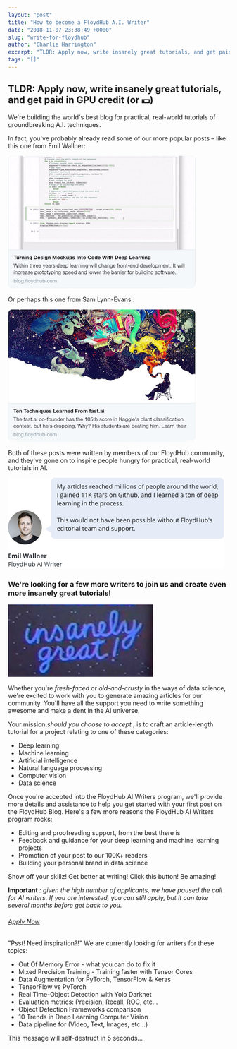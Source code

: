 ```yaml
---
layout: "post"
title: "How to become a FloydHub A.I. Writer"
date: "2018-11-07 23:38:49 +0000"
slug: "write-for-floydhub"
author: "Charlie Harrington"
excerpt: "TLDR: Apply now, write insanely great tutorials, and get paid in GPU credit (or 💵)"
tags: "[]"
---
```


## TLDR: Apply now, write insanely great tutorials, and get paid in GPU credit (or 💵)

We're building the world's best blog for practical, real-world tutorials of groundbreaking A.I. techniques. 

In fact, you've probably already read some of our more popular posts – like this one from Emil Wallner:

![](/assets/images/content/images/2018/11/code.png)

Or perhaps this one from Sam Lynn-Evans :

![](/assets/images/content/images/2018/11/fast.png)

Both of these posts were written by members of our FloydHub community, and they've gone on to inspire people hungry for practical, real-world tutorials in AI.

![](/assets/images/content/images/2018/11/emil.png)

### We're looking for a few more writers to join us and create even more insanely great tutorials!

![](/assets/images/content/images/2018/11/Screen-Shot-2018-11-07-at-1.18.22-PM.png)

Whether you're _fresh-faced_ or _old-and-crusty_ in the ways of data science, we're excited to work with you to generate amazing articles for our community. You'll have all the support you need to write something awesome and make a dent in the AI universe.

Your mission,_should you choose to accept_ , is to craft an article-length tutorial for a project relating to one of these categories:

  * Deep learning
  * Machine learning
  * Artificial intelligence
  * Natural language processing
  * Computer vision
  * Data science

Once you're accepted into the FloydHub AI Writers program, we'll provide more details and assistance to help you get started with your first post on the FloydHub Blog. Here's a few more reasons the FloydHub AI Writers program rocks:

  * Editing and proofreading support, from the best there is
  * Feedback and guidance for your deep learning and machine learning projects
  * Promotion of your post to our 100K+ readers
  * Building your personal brand in data science

Show off your skillz! Get better at writing! Click this button! Be amazing!

**Important** _: given the high number of applicants, we have paused the call for AI writers. If you are interested, you can still apply, but it can take several months before get back to you._

###### [Apply Now ](https://goo.gl/forms/PbOw0VmUnOfO1Lxp1)

"Psst! Need inspiration?!" We are currently looking for writers for these topics:

  * Out Of Memory Error - what you can do to fix it
  * Mixed Precision Training - Training faster with Tensor Cores
  * Data Augmentation for PyTorch, TensorFlow & Keras
  * TensorFlow vs PyTorch
  * Real Time-Object Detection with Yolo Darknet
  * Evaluation metrics: Precision, Recall, ROC, etc...
  * Object Detection Frameworks comparison
  * 10 Trends in Deep Learning Computer Vision
  * Data pipeline for (Video, Text, Images, etc...)

This message will self-destruct in 5 seconds...